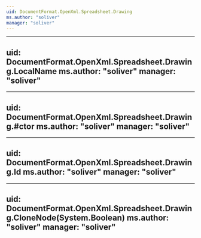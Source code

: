 ```yaml
---
uid: DocumentFormat.OpenXml.Spreadsheet.Drawing
ms.author: "soliver"
manager: "soliver"
---
```


---
uid: DocumentFormat.OpenXml.Spreadsheet.Drawing.LocalName
ms.author: "soliver"
manager: "soliver"
---

---
uid: DocumentFormat.OpenXml.Spreadsheet.Drawing.#ctor
ms.author: "soliver"
manager: "soliver"
---

---
uid: DocumentFormat.OpenXml.Spreadsheet.Drawing.Id
ms.author: "soliver"
manager: "soliver"
---

---
uid: DocumentFormat.OpenXml.Spreadsheet.Drawing.CloneNode(System.Boolean)
ms.author: "soliver"
manager: "soliver"
---
